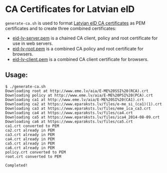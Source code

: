 # CA Certificates for Latvian eID

`generate-ca.sh` is used to format [Latvian eID CA certificates](https://www.eparaksts.lv/lv/palidziba/lejupielades/pamata-sertifikati/) as PEM certificates and to create three combined certificates:

- [eid-lv-server.pem](https://raw.githubusercontent.com/kasparsd/eid-ca-certs/master/eid-lv-server.pem) is a chained CA client, policy and root certificate for use in web servers.
- [eid-lv-root.pem](https://raw.githubusercontent.com/kasparsd/eid-ca-certs/master/eid-lv-root.pem) is a combined CA policy and root certificate for browsers.
- [eid-lv-client.pem](https://raw.githubusercontent.com/kasparsd/eid-ca-certs/master/eid-lv-client.pem) is a combined CA client certificate for browsers.

## Usage:

	$ ./generate-ca.sh 
	Downloading root at http://www.eme.lv/aia/E-ME%20SSI%20(RCA).crt
	Downloading policy at http://www.eme.lv/aia/E-ME%20PSI%20(PCA).crt
	Downloading ca1 at http://www.eme.lv/aia/E-ME%20SI%20(CA1).crt
	Downloading ca2 at https://www.eparaksts.lv/files/e-me_si_(ca1)(1).crt
	Downloading ca3 at https://www.eparaksts.lv/files/eme_ica_ca3.crt
	Downloading ca4 at https://www.eparaksts.lv/files/ca4.crt
	Downloading ca5 at https://www.eparaksts.lv/files/ica4_2014-08-09.crt
	Downloading ca6 at https://www.eparaksts.lv/files/ca5.crt
	ca1.crt converted to PEM
	ca2.crt already in PEM
	ca3.crt already in PEM
	ca4.crt already in PEM
	ca5.crt already in PEM
	ca6.crt already in PEM
	policy.crt converted to PEM
	root.crt converted to PEM

	Completed!
